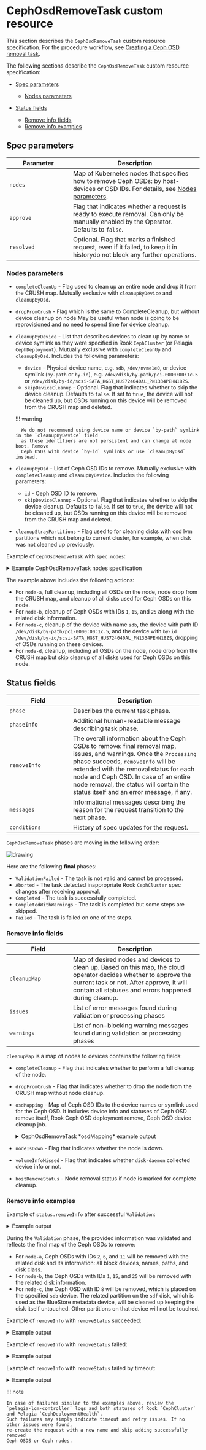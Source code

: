 # CephOsdRemoveTask custom resource

This section describes the `CephOsdRemoveTask` custom resource specification.
For the procedure workflow, see [Creating a Ceph OSD removal task](https://mirantis.github.io/pelagia/ops-guide/lcm/create-task-workflow).

The following sections describe the `CephOsdRemoveTask` custom resource specification:

- [Spec parameters](#spec)

    - [Nodes parameters](#nodes)

- [Status fields](#status)

    - [Remove info fields](#remove-info)
    - [Remove info examples](#remove-info-examples)

## Spec parameters <a name="spec"></a>

| <div style="width:150px">Parameter</div> | Description                                                                                                                              |
|------------------------------------------|------------------------------------------------------------------------------------------------------------------------------------------|
| `nodes`                                  | Map of Kubernetes nodes that specifies how to remove Ceph OSDs: by host-devices or OSD IDs. For details, see [Nodes parameters](#nodes). |
| `approve`                                | Flag that indicates whether a request is ready to execute removal. Can only be manually enabled by the Operator. Defaults to `false`.    |
| `resolved`                               | Optional. Flag that marks a finished request, even if it failed, to keep it in historydo not block any further operations.               |

### Nodes parameters <a name="nodes"></a>

- `completeCleanUp` - Flag used to clean up an entire node and drop it from the CRUSH map.
  Mutually exclusive with `cleanupByDevice` and `cleanupByOsd`.
- `dropFromCrush` - Flag which is the same to CompleteCleanup, but without device cleanup on node
  May be useful when node is going to be reprovisioned and no need to spend time for device cleanup.
- `cleanupByDevice` - List that describes devices to clean up by name or device symlink as they
  were specified in Rook `CephCluster` (or Pelagia `CephDeployment`). Mutually exclusive with
  `completeCleanUp` and `cleanupByOsd`. Includes the following parameters:

    - `device` - Physical device name, e.g. `sdb`, `/dev/nvme1e0`, or
      device symlink (`by-path` or `by-id`), e.g. `/dev/disk/by-path/pci-0000:00:1c.5`
      or `/dev/disk/by-id/scsi-SATA_HGST_HUS724040AL_PN1334PEHN18ZS`.
    - `skipDeviceCleanup` - Optional. Flag that indicates whether to skip the device cleanup.
      Defaults to `false`. If set to `true`, the device will not be cleaned up, but
      OSDs running on this device will be removed from the CRUSH map and deleted.

    !!! warning

        We do not recommend using device name or device `by-path` symlink in the `cleanupByDevice` field
        as these identifiers are not persistent and can change at node boot. Remove
        Ceph OSDs with device `by-id` symlinks or use `cleanupByOsd` instead.

- `cleanupByOsd` - List of Ceph OSD IDs to remove. Mutually exclusive with
  `completeCleanUp` and `cleanupByDevice`. Includes the following parameters:

    - `id` - Ceph OSD ID to remove.
    - `skipDeviceCleanup` - Optional. Flag that indicates whether to skip the device cleanup.
      Defaults to `false`. If set to `true`, the device will not be cleaned up, but
      OSDs running on this device will be removed from the CRUSH map and deleted.

- `cleanupStrayPartitions` - Flag used to for cleaning disks with osd lvm partitions
  which not belong to current cluster, for example, when disk was not cleaned up previously.

Example of `CephOsdRemoveTask` with `spec.nodes`:

<details>
<summary>Example CephOsdRemoveTask nodes specification</summary>
<div>
```yaml
apiVersion: lcm.mirantis.com/v1alpha1
kind: CephOsdRemoveTask
metadata:
  name: remove-osd-task
  namespace: pelagia
spec:
  nodes:
    "node-a":
      completeCleanUp: true
    "node-b":
      cleanupByOsd:
      - id: 1
      - id: 15
      - id: 25
    "node-c":
      cleanupByDevice:
      - device: "sdb"
      - device: "/dev/disk/by-path/pci-0000:00:1c.5"
      - device: "/dev/disk/by-id/scsi-SATA_HGST_HUS724040AL_PN1334PEHN18ZS"
    "node-d":
      dropFromCrush: true
```
</div>
</details>

The example above includes the following actions:

* For `node-a`, full cleanup, including all OSDs on the node, node drop from
  the CRUSH map, and cleanup of all disks used for Ceph OSDs on this node.
* For `node-b`, cleanup of Ceph OSDs with IDs `1`, `15`, and `25`
  along with the related disk information.
* For `node-c`, cleanup of the device with name `sdb`, the device with
  path ID `/dev/disk/by-path/pci-0000:00:1c.5`, and the device with `by-id`
  `/dev/disk/by-id/scsi-SATA_HGST_HUS724040AL_PN1334PEHN18ZS`,
  dropping of OSDs running on these devices.
* For `node-d`, cleanup, including all OSDs on the node, node drop from
  the CRUSH map but skip cleanup of all disks used for Ceph OSDs on this node.

## Status fields <a name="status"></a>

| <div style="width:150px">Field</div> | Description                                                                                                                                                                                                                                                                                                                        |
|--------------------------------------|------------------------------------------------------------------------------------------------------------------------------------------------------------------------------------------------------------------------------------------------------------------------------------------------------------------------------------|
| `phase`                              | Describes the current task phase.                                                                                                                                                                                                                                                                                                  |
| `phaseInfo`                          | Additional human-readable message describing task phase.                                                                                                                                                                                                                                                                           |
| `removeInfo`                         | The overall information about the Ceph OSDs to remove: final removal map, issues, and warnings. Once the `Processing` phase succeeds, `removeInfo` will be extended with the removal status for each node and Ceph OSD. In case of an entire node removal, the status will contain the status itself and an error message, if any. |
| `messages`                           | Informational messages describing the reason for the request transition to the next phase.                                                                                                                                                                                                                                         |
| `conditions`                         | History of spec updates for the request.                                                                                                                                                                                                                                                                                           |

`CephOsdRemoveTask` phases are moving in the following order:

<img src="./assets/remove-task-phase-flow.svg" alt="drawing"/>

Here are the following **final** phases:

- `ValidationFailed` - The task is not valid and cannot be processed.
- `Aborted` - The task detected inappropriate Rook `CephCluster` spec changes after receiving approval.
- `Completed` - The task is successfully completed.
- `CompletedWithWarnings` - The task is completed but some steps are skipped.
- `Failed` - The task is failed on one of the steps.

### Remove info fields <a name="remove-info"></a>

| <div style="width:150px">Field</div> | Description                                                                                                                                                                                                             |
|--------------------------------------|-------------------------------------------------------------------------------------------------------------------------------------------------------------------------------------------------------------------------|
| `cleanupMap`                         | Map of desired nodes and devices to clean up. Based on this map, the cloud operator decides whether to approve the current task or not. After approve, it will contain all statuses and errors happened during cleanup. |
| `issues`                             | List of error messages found during validation or processing phases                                                                                                                                                     |
| `warnings`                           | List of non-blocking warning messages found during validation or processing phases                                                                                                                                      |

`cleanupMap` is a map of nodes to devices contains the following fields:

- `completeCleanup` - Flag that indicates whether to perform a full cleanup of the node.
- `dropFromCrush` - Flag that indicates whether to drop the node from the CRUSH map without node cleanup.
- `osdMapping` - Map of Ceph OSD IDs to the device names or symlink used for the Ceph OSD. It includes device info and
  statuses of Ceph OSD remove itself, Rook Ceph OSD deployment remove, Ceph OSD device cleanup job.

    <details>
    <summary>CephOsdRemoveTask *osdMapping* example output</summary>
    <div>
    ```yaml
    status:
      removeInfo:
        cleanupMap:
          "node-a":
            completeCleanUp: true
            osdMapping:
              "2":
                deviceMapping:
                  "sdb":
                    path: "/dev/disk/by-path/pci-0000:00:0a.0"
                    partition: "/dev/ceph-a-vg_sdb/osd-block-b-lv_sdb"
                    type: "block"
                    class: "hdd"
                    zapDisk: true
              "6":
                deviceMapping:
                  "sdc":
                    path: "/dev/disk/by-path/pci-0000:00:0c.0"
                    partition: "/dev/ceph-a-vg_sdc/osd-block-b-lv_sdc-1"
                    type: "block"
                    class: "hdd"
                    zapDisk: true
              "11":
                deviceMapping:
                  "sdc":
                    path: "/dev/disk/by-path/pci-0000:00:0c.0"
                    partition: "/dev/ceph-a-vg_sdc/osd-block-b-lv_sdc-2"
                    type: "block"
                    class: "hdd"
                    zapDisk: true
    ```
    </div>
    </details>

- `nodeIsDown` - Flag that indicates whether the node is down.
- `volumeInfoMissed` - Flag that indicates whether `disk-daemon` collected device info or not.
- `hostRemoveStatus` - Node removal status if node is marked for complete cleanup.

### Remove info examples <a name="remove-info-examples"></a>

Example of `status.removeInfo` after successful `Validation`:

<details>
<summary>Example output</summary>
<div>
```yaml
status:
  removeInfo:
    cleanupMap:
      "node-a":
        completeCleanUp: true
        osdMapping:
          "2":
            deviceMapping:
              "sdb":
                path: "/dev/disk/by-path/pci-0000:00:0a.0"
                partition: "/dev/ceph-a-vg_sdb/osd-block-b-lv_sdb"
                type: "block"
                class: "hdd"
                zapDisk: true
          "6":
            deviceMapping:
              "sdc":
                path: "/dev/disk/by-path/pci-0000:00:0c.0"
                partition: "/dev/ceph-a-vg_sdc/osd-block-b-lv_sdc-1"
                type: "block"
                class: "hdd"
                zapDisk: true
          "11":
            deviceMapping:
              "sdc":
                path: "/dev/disk/by-path/pci-0000:00:0c.0"
                partition: "/dev/ceph-a-vg_sdc/osd-block-b-lv_sdc-2"
                type: "block"
                class: "hdd"
                zapDisk: true
      "node-b":
        osdMapping:
          "1":
            deviceMapping:
              "sdb":
                path: "/dev/disk/by-path/pci-0000:00:0a.0"
                partition: "/dev/ceph-b-vg_sdb/osd-block-b-lv_sdb"
                type: "block"
                class: "ssd"
                zapDisk: true
          "15":
            deviceMapping:
              "sdc":
                path: "/dev/disk/by-path/pci-0000:00:0b.1"
                partition: "/dev/ceph-b-vg_sdc/osd-block-b-lv_sdc"
                type: "block"
                class: "ssd"
                zapDisk: true
          "25":
            deviceMapping:
              "sdd":
                path: "/dev/disk/by-path/pci-0000:00:0c.2"
                partition: "/dev/ceph-b-vg_sdd/osd-block-b-lv_sdd"
                type: "block"
                class: "ssd"
                zapDisk: true
      "node-c":
        osdMapping:
          "0":
            deviceMapping:
              "sdb":
                path: "/dev/disk/by-path/pci-0000:00:1t.9"
                partition: "/dev/ceph-c-vg_sdb/osd-block-c-lv_sdb"
                type: "block"
                class: "hdd"
                zapDisk: true
          "8":
            deviceMapping:
              "sde":
                path: "/dev/disk/by-path/pci-0000:00:1c.5"
                partition: "/dev/ceph-c-vg_sde/osd-block-c-lv_sde"
                type: "block"
                class: "hdd"
                zapDisk: true
              "sdf":
                path: "/dev/disk/by-path/pci-0000:00:5a.5",
                partition: "/dev/ceph-c-vg_sdf/osd-db-c-lv_sdf-1",
                type: "db",
                class: "ssd"
```
</div>
</details>

During the `Validation` phase, the provided information was validated and
reflects the final map of the Ceph OSDs to remove:

* For `node-a`, Ceph OSDs with IDs `2`, `6`, and `11` will be removed
  with the related disk and its information: all block devices, names, paths,
  and disk class.
* For `node-b`, the Ceph OSDs with IDs `1`, `15`, and  `25` will be
  removed with the related disk information.
* For `node-c`, the Ceph OSD with ID `8` will be removed, which is placed
  on the specified `sdb` device. The related partition on the `sdf` disk,
  which is used as the BlueStore metadata device, will be cleaned up keeping
  the disk itself untouched. Other partitions on that device will not be
  touched.

Example of `removeInfo` with `removeStatus` succeeded:

<details>
<summary>Example output</summary>
<div>
```yaml
status:
  removeInfo:
    cleanupMap:
      "node-a":
        completeCleanUp: true
        hostRemoveStatus:
          status: Removed
        osdMapping:
          "2":
            removeStatus:
              osdRemoveStatus:
                status: Removed
              deploymentRemoveStatus:
                status: Removed
                name: "rook-ceph-osd-2"
              deviceCleanUpJob:
                status: Finished
                name: "job-name-for-osd-2"
            deviceMapping:
              "sdb":
                path: "/dev/disk/by-path/pci-0000:00:0a.0"
                partition: "/dev/ceph-a-vg_sdb/osd-block-b-lv_sdb"
                type: "block"
                class: "hdd"
                zapDisk: true
```
</div>
</details>

Example of `removeInfo` with `removeStatus` failed:

<details>
<summary>Example output</summary>
<div>
```yaml
status:
  removeInfo:
    cleanupMap:
      "node-a":
        completeCleanUp: true
        osdMapping:
          "2":
            removeStatus:
              osdRemoveStatus:
                error: "retries for cmd ‘ceph osd ok-to-stop 2’ exceeded"
                status: Failed
            deviceMapping:
              "sdb":
                path: "/dev/disk/by-path/pci-0000:00:0a.0"
                partition: "/dev/ceph-a-vg_sdb/osd-block-b-lv_sdb"
                type: "block"
                class: "hdd"
                zapDisk: true
```
</div>
</details>

Example of `removeInfo` with `removeStatus` failed by timeout:

<details>
<summary>Example output</summary>
<div>
```yaml
status:
  removeInfo:
    cleanupMap:
      "node-a":
        completeCleanUp: true
        osdMapping:
          "2":
            removeStatus:
              osdRemoveStatus:
                error: Timeout (30m0s) reached for waiting pg rebalance for osd 2
                status: Failed
            deviceMapping:
              "sdb":
                path: "/dev/disk/by-path/pci-0000:00:0a.0"
                partition: "/dev/ceph-a-vg_sdb/osd-block-b-lv_sdb"
                type: "block"
                class: "hdd"
                zapDisk: true
```
</div>
</details>

!!! note

    In case of failures similar to the examples above, review the
    `pelagia-lcm-controller` logs and both statuses of Rook `CephCluster` and Pelagia `CephDeploymentHealth`.
    Such failures may simply indicate timeout and retry issues. If no other issues were found,
    re-create the request with a new name and skip adding successfully removed
    Ceph OSDS or Ceph nodes.
